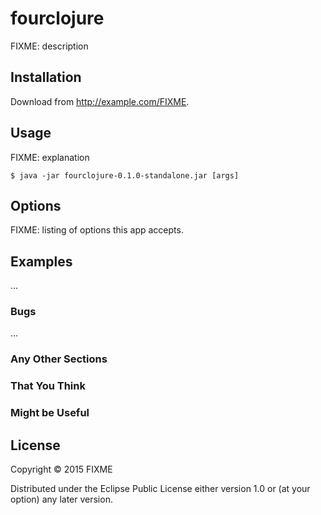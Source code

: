 # fourclojure

FIXME: description

## Installation

Download from http://example.com/FIXME.

## Usage

FIXME: explanation

    $ java -jar fourclojure-0.1.0-standalone.jar [args]

## Options

FIXME: listing of options this app accepts.

## Examples

...

### Bugs

...

### Any Other Sections
### That You Think
### Might be Useful

## License

Copyright © 2015 FIXME

Distributed under the Eclipse Public License either version 1.0 or (at
your option) any later version.
